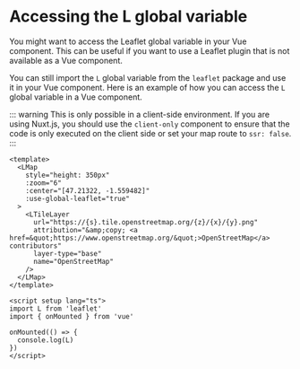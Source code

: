 # Accessing the L global variable

You might want to access the Leaflet global variable in your Vue component. This can be useful if you want to use a Leaflet plugin that is not available as a Vue component.

You can still import the `L` global variable from the `leaflet` package and use it in your Vue component. Here is an example of how you can access the `L` global variable in a Vue component.

::: warning
This is only possible in a client-side environment. If you are using Nuxt.js, you should use the `client-only` component to ensure that the code is only executed on the client side or set your map route to `ssr: false`.
:::

```vue{6,18,21-23}
<template>
  <LMap
    style="height: 350px"
    :zoom="6"
    :center="[47.21322, -1.559482]"
    :use-global-leaflet="true"
  >
    <LTileLayer
      url="https://{s}.tile.openstreetmap.org/{z}/{x}/{y}.png"
      attribution="&amp;copy; <a href=&quot;https://www.openstreetmap.org/&quot;>OpenStreetMap</a> contributors"
      layer-type="base"
      name="OpenStreetMap"
    />
  </LMap>
</template>

<script setup lang="ts">
import L from 'leaflet'
import { onMounted } from 'vue'

onMounted(() => {
  console.log(L)
})
</script>
```
